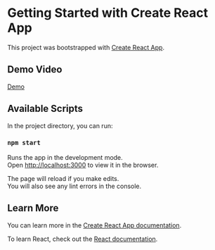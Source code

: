 # Getting Started with Create React App

This project was bootstrapped with [Create React App](https://github.com/facebook/create-react-app).

## Demo Video

[Demo](https://github.com/rabira-hierpa/muri/blob/main/demo.mov)

## Available Scripts

In the project directory, you can run:

### `npm start`

Runs the app in the development mode.\
Open [http://localhost:3000](http://localhost:3000) to view it in the browser.

The page will reload if you make edits.\
You will also see any lint errors in the console.

## Learn More

You can learn more in the [Create React App documentation](https://facebook.github.io/create-react-app/docs/getting-started).

To learn React, check out the [React documentation](https://reactjs.org/).
